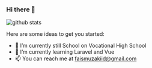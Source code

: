 ### Hi there 👋
![github stats](https://github-readme-stats.vercel.app/api?username=faismuzaki&show_icons=true)

Here are some ideas to get you started:

- 🔭 I’m currently still School on Vocational High School
- 🌱 I’m currently learning Laravel and Vue
- 📫 You can reach me at faismuzakiid@gmail.com

